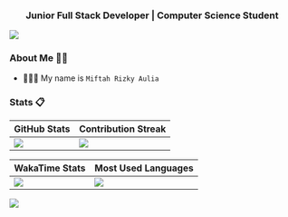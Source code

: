 <h3 align=center>Junior Full Stack Developer | Computer Science Student </h3>

<img src="https://user-images.githubusercontent.com/73097560/115834477-dbab4500-a447-11eb-908a-139a6edaec5c.gif">

### About Me 👨🏻

- 👨🏻‍💼 My name is `Miftah Rizky Aulia`

### Stats 📋

| GitHub Stats | Contribution Streak |
| --- | --- |
| <img src="https://github-readme-stats-git-masterrstaa-rickstaa.vercel.app/api?username=tfkhdyt&show_icons=true&include_all_commits=true&count_private=true&theme=tokyonight" /> | <img src="https://github-readme-streak-stats.herokuapp.com/?user=ifrzky&count_private=true&theme=tokyonight" /> |

| WakaTime Stats | Most Used Languages |
| --- | --- |
| <img src="https://github-readme-stats.vercel.app/api/wakatime?username=ifrzky&theme=tokyonight&layout=compact&langs_count=10" /> | <img src="https://github-readme-stats-git-masterrstaa-rickstaa.vercel.app/api/top-langs/?username=ifrzky&langs_count=10&theme=tokyonight&layout=compact&hide=css,scss,less,html,hack" /> |

<img src="https://user-images.githubusercontent.com/73097560/115834477-dbab4500-a447-11eb-908a-139a6edaec5c.gif">
